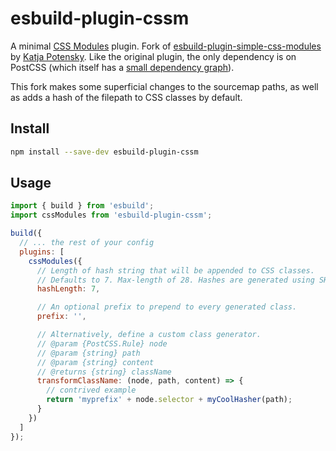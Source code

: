 # esbuild-plugin-cssm

A minimal [CSS Modules](https://github.com/css-modules/css-modules) plugin. Fork of [esbuild-plugin-simple-css-modules](https://gitlab.com/hesxenon/esbuild-plugin-simple-css-modules) by [Katja Potensky](https://gitlab.com/hesxenon). Like the original plugin, the only dependency is on PostCSS (which itself has a [small dependency graph](https://npmgraph.js.org/?q=postcss)).

This fork makes some superficial changes to the sourcemap paths, as well as adds a hash of the filepath to CSS classes by default.

## Install

```bash
npm install --save-dev esbuild-plugin-cssm
```

## Usage
```js
import { build } from 'esbuild';
import cssModules from 'esbuild-plugin-cssm';

build({
  // ... the rest of your config
  plugins: [
    cssModules({
      // Length of hash string that will be appended to CSS classes.
      // Defaults to 7. Max-length of 28. Hashes are generated using SHA-1 internally.
      hashLength: 7,

      // An optional prefix to prepend to every generated class.
      prefix: '',

      // Alternatively, define a custom class generator.
      // @param {PostCSS.Rule} node
      // @param {string} path
      // @param {string} content
      // @returns {string} className
      transformClassName: (node, path, content) => {
        // contrived example
        return 'myprefix' + node.selector + myCoolHasher(path);
      }
    })
  ]
});
```
